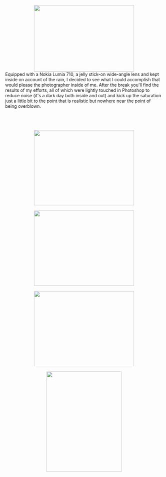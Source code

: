 

<div class="separator" style="clear: both; text-align: center;"><a href="http://3.bp.blogspot.com/-FznQOM284OA/T3Tb9i8r0bI/AAAAAAAABLM/jESXBPv9RuU/s1600/DSC_0108.JPG" imageanchor="1" style="margin-left: 1em; margin-right: 1em;"><img border="0" height="212" src="http://3.bp.blogspot.com/-FznQOM284OA/T3Tb9i8r0bI/AAAAAAAABLM/jESXBPv9RuU/s320/DSC_0108.JPG" width="320" /></a></div>Equipped with a Nokia Lumia 710, a jelly stick-on wide-angle lens and kept inside on account of the rain, I decided to see what I could accomplish that would please the photographer inside of me. After the break you'll find the results of my efforts, all of which were lightly touched in Photoshop to reduce noise (it's a dark day both inside and out) and kick up the saturation just a little bit to the point that is realistic but nowhere near the point of being overblown.<br /><br /><br /><a name='more'></a><br /><br /><div class="separator" style="clear: both; text-align: center;"><a href="http://1.bp.blogspot.com/-bK1zdlAmFI4/T3TcpiNlV4I/AAAAAAAABLU/twftukGBQtQ/s1600/WP_000018.jpg" imageanchor="1" style="margin-left: 1em; margin-right: 1em;"><img border="0" height="240" src="http://1.bp.blogspot.com/-bK1zdlAmFI4/T3TcpiNlV4I/AAAAAAAABLU/twftukGBQtQ/s320/WP_000018.jpg" width="320" /></a></div><br /><div class="separator" style="clear: both; text-align: center;"><a href="http://2.bp.blogspot.com/-nJ-coeKZIvY/T3Tcq02sKoI/AAAAAAAABLc/Pb1qc5GnJ7s/s1600/WP_000026.jpg" imageanchor="1" style="margin-left: 1em; margin-right: 1em;"><img border="0" height="240" src="http://2.bp.blogspot.com/-nJ-coeKZIvY/T3Tcq02sKoI/AAAAAAAABLc/Pb1qc5GnJ7s/s320/WP_000026.jpg" width="320" /></a></div><br /><div class="separator" style="clear: both; text-align: center;"><a href="http://2.bp.blogspot.com/-ICg9Sgn7XlY/T3Tcrt-ukJI/AAAAAAAABLk/0RiExe-NQr8/s1600/WP_000032.jpg" imageanchor="1" style="margin-left: 1em; margin-right: 1em;"><img border="0" height="240" src="http://2.bp.blogspot.com/-ICg9Sgn7XlY/T3Tcrt-ukJI/AAAAAAAABLk/0RiExe-NQr8/s320/WP_000032.jpg" width="320" /></a></div><br /><div class="separator" style="clear: both; text-align: center;"><a href="http://4.bp.blogspot.com/-pCUMO4YRF-M/T3TcsgpOwvI/AAAAAAAABLs/n7AMjoVhALY/s1600/WP_000039.jpg" imageanchor="1" style="margin-left: 1em; margin-right: 1em;"><img border="0" height="320" src="http://4.bp.blogspot.com/-pCUMO4YRF-M/T3TcsgpOwvI/AAAAAAAABLs/n7AMjoVhALY/s320/WP_000039.jpg" width="240" /></a></div><br />